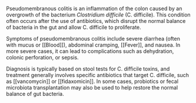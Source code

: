 Pseudomembranous colitis is an inflammation of the colon caused by an overgrowth of the bacterium *Clostridium difficile* (C. difficile). This condition often occurs after the use of antibiotics, which disrupt the normal balance of bacteria in the gut and allow C. difficile to proliferate. 

Symptoms of pseudomembranous colitis include severe diarrhea (often with mucus or [[Blood]]), abdominal cramping, [[Fever]], and nausea. In more severe cases, it can lead to complications such as dehydration, colonic perforation, or sepsis.

Diagnosis is typically based on stool tests for C. difficile toxins, and treatment generally involves specific antibiotics that target C. difficile, such as [[vancomycin]] or [[fidaxomicin]]. In some cases, probiotics or fecal microbiota transplantation may also be used to help restore the normal balance of gut bacteria.